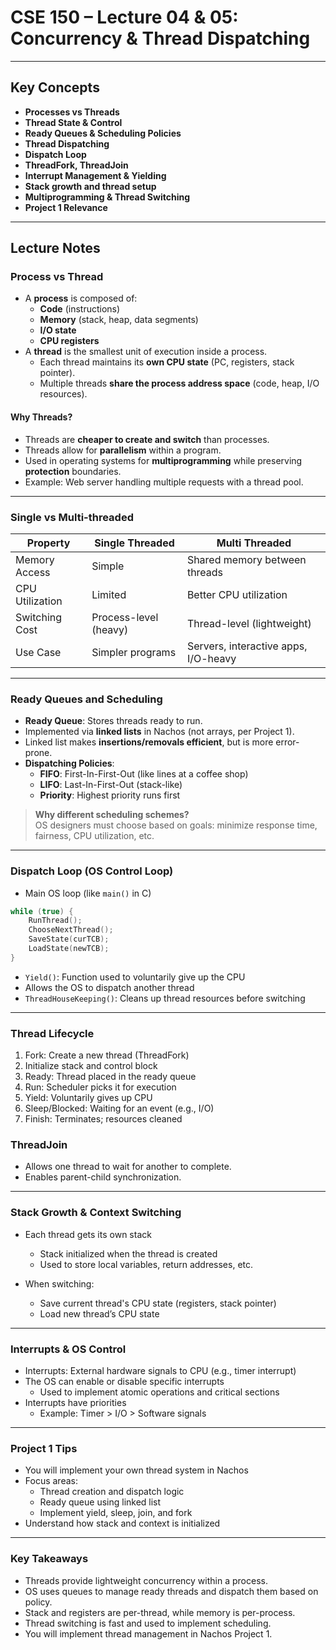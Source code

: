 # CSE 150 – Lecture 04 & 05: Concurrency & Thread Dispatching

---

## Key Concepts

- **Processes vs Threads**
- **Thread State & Control**
- **Ready Queues & Scheduling Policies**
- **Thread Dispatching**
- **Dispatch Loop**
- **ThreadFork, ThreadJoin**
- **Interrupt Management & Yielding**
- **Stack growth and thread setup**
- **Multiprogramming & Thread Switching**
- **Project 1 Relevance**

---

## Lecture Notes

### Process vs Thread

- A **process** is composed of:
  - **Code** (instructions)
  - **Memory** (stack, heap, data segments)
  - **I/O state**
  - **CPU registers**
- A **thread** is the smallest unit of execution inside a process.
  - Each thread maintains its **own CPU state** (PC, registers, stack pointer).
  - Multiple threads **share the process address space** (code, heap, I/O resources).

#### Why Threads?
- Threads are **cheaper to create and switch** than processes.
- Threads allow for **parallelism** within a program.
- Used in operating systems for **multiprogramming** while preserving **protection** boundaries.
- Example: Web server handling multiple requests with a thread pool.

---

### Single vs Multi-threaded

| Property        | Single Threaded                 | Multi Threaded                      |
|----------------|----------------------------------|--------------------------------------|
| Memory Access   | Simple                           | Shared memory between threads        |
| CPU Utilization | Limited                          | Better CPU utilization               |
| Switching Cost  | Process-level (heavy)            | Thread-level (lightweight)           |
| Use Case        | Simpler programs                 | Servers, interactive apps, I/O-heavy |

---

### Ready Queues and Scheduling

- **Ready Queue**: Stores threads ready to run.
- Implemented via **linked lists** in Nachos (not arrays, per Project 1).
- Linked list makes **insertions/removals efficient**, but is more error-prone.
- **Dispatching Policies**:
  - **FIFO**: First-In-First-Out (like lines at a coffee shop)
  - **LIFO**: Last-In-First-Out (stack-like)
  - **Priority**: Highest priority runs first

> **Why different scheduling schemes?**  
> OS designers must choose based on goals: minimize response time, fairness, CPU utilization, etc.

---

### Dispatch Loop (OS Control Loop)

- Main OS loop (like `main()` in C)
```c
while (true) {
    RunThread();
    ChooseNextThread();
    SaveState(curTCB);
    LoadState(newTCB);
}
```

- `Yield()`: Function used to voluntarily give up the CPU
- Allows the OS to dispatch another thread
- `ThreadHouseKeeping()`: Cleans up thread resources before switching

---

### Thread Lifecycle

1. Fork: Create a new thread (ThreadFork)
2. Initialize stack and control block
3. Ready: Thread placed in the ready queue
4. Run: Scheduler picks it for execution
5. Yield: Voluntarily gives up CPU
6. Sleep/Blocked: Waiting for an event (e.g., I/O)
7. Finish: Terminates; resources cleaned

### ThreadJoin

- Allows one thread to wait for another to complete.
- Enables parent-child synchronization.

---

### Stack Growth & Context Switching

- Each thread gets its own stack
    - Stack initialized when the thread is created
    - Used to store local variables, return addresses, etc.

- When switching:
    - Save current thread's CPU state (registers, stack pointer)
    - Load new thread’s CPU state

---

### Interrupts & OS Control

- Interrupts: External hardware signals to CPU (e.g., timer interrupt)
- The OS can enable or disable specific interrupts
    - Used to implement atomic operations and critical sections
- Interrupts have priorities
    - Example: Timer > I/O > Software signals

---

### Project 1 Tips

- You will implement your own thread system in Nachos
- Focus areas:
    - Thread creation and dispatch logic
    - Ready queue using linked list
    - Implement yield, sleep, join, and fork
- Understand how stack and context is initialized

---

### Key Takeaways

- Threads provide lightweight concurrency within a process.
- OS uses queues to manage ready threads and dispatch them based on policy.
- Stack and registers are per-thread, while memory is per-process.
- Thread switching is fast and used to implement scheduling.
- You will implement thread management in Nachos Project 1.